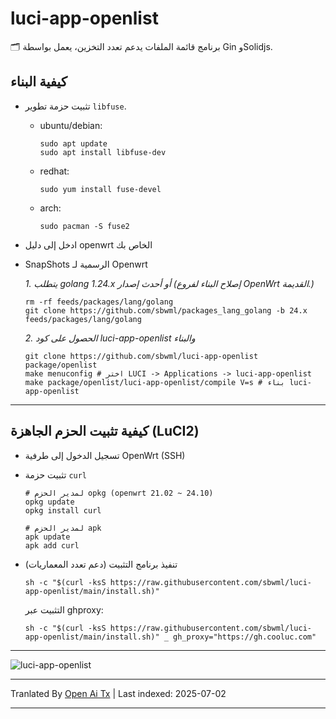 # luci-app-openlist

🗂️ برنامج قائمة الملفات يدعم تعدد التخزين، يعمل بواسطة Gin وSolidjs.

## كيفية البناء

- تثبيت حزمة تطوير `libfuse`.

  - ubuntu/debian:
    ```shell
    sudo apt update
    sudo apt install libfuse-dev
    ```

  - redhat:
    ```shell
    sudo yum install fuse-devel
    ```

  - arch:
    ```shell
    sudo pacman -S fuse2
    ```

- ادخل إلى دليل openwrt الخاص بك

- SnapShots الرسمية لـ Openwrt

  *1. يتطلب golang 1.24.x أو أحدث إصدار (إصلاح البناء لفروع OpenWrt القديمة.)*
  ```shell
  rm -rf feeds/packages/lang/golang
  git clone https://github.com/sbwml/packages_lang_golang -b 24.x feeds/packages/lang/golang
  ```

  *2. الحصول على كود luci-app-openlist والبناء*
  ```shell
  git clone https://github.com/sbwml/luci-app-openlist package/openlist
  make menuconfig # اختر LUCI -> Applications -> luci-app-openlist
  make package/openlist/luci-app-openlist/compile V=s # بناء luci-app-openlist
  ```

--------------

## كيفية تثبيت الحزم الجاهزة (LuCI2)

- تسجيل الدخول إلى طرفية OpenWrt (SSH)

- تثبيت حزمة `curl`
  ```shell
  # لمدير الحزم opkg (openwrt 21.02 ~ 24.10)
  opkg update
  opkg install curl
  
  # لمدير الحزم apk
  apk update
  apk add curl
  ```

- تنفيذ برنامج التثبيت (دعم تعدد المعماريات)
  ```shell
  sh -c "$(curl -ksS https://raw.githubusercontent.com/sbwml/luci-app-openlist/main/install.sh)"
  ```

  التثبيت عبر ghproxy:
  ```shell
  sh -c "$(curl -ksS https://raw.githubusercontent.com/sbwml/luci-app-openlist/main/install.sh)" _ gh_proxy="https://gh.cooluc.com"
  ```

--------------

![luci-app-openlist](https://github.com/user-attachments/assets/50d8ee3a-e589-4285-922a-40c82f96b9f5)


---

Tranlated By [Open Ai Tx](https://github.com/OpenAiTx/OpenAiTx) | Last indexed: 2025-07-02

---